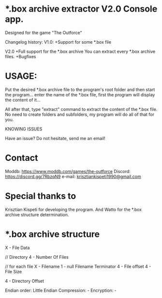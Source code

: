 *.box archive extractor  V2.0 Console app.
=
Designed for the game "The Outforce"

Changelog history:
V1.0: 
+Support for some *.box file

V2.0
+Full support for the *.box archive
You can extract every *.box archive files.
+Bugfixes

USAGE:
=

Put the desired *.box archive  file to the program's
root folder and then start the program...
enter the name of the *.box file, first the 
program  will display the content of it...

All after that, type "extract" command to
extract the content of the *.box file.
No need to create folders and subfolders,
my program will do all of that for you.

KNOWING ISSUES

Have an issue? Do not hesitate, send me an email!

Contact
=======
Moddb: https://www.moddb.com/games/the-outforce
Discord: https://discord.gg/7RbzqN9
e-mail: krisztiankispeti1990@gmail.com

Special thanks to
==================
Krisztian Kispeti for developing the program.
And Watto for the *.box archive structure determination.

*.box archive structure
=

X - File Data

// Directory
  4 - Number Of Files

  // for each file
    X - Filename
    1 - null Filename Terminator
    4 - File offset
    4 - File Size

4 - Directory Offset

Endian order: Little Endian
Compression: -
Encryption: -
